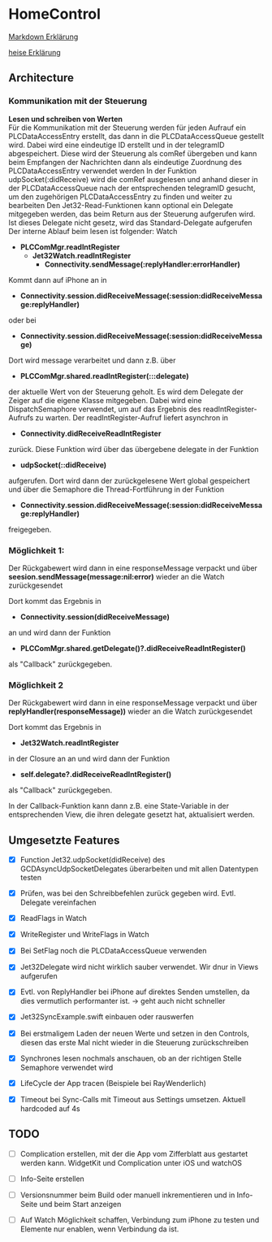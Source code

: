 #  HomeControl

[Markdown Erklärung](https://www.markdownguide.org/cheat-sheet/)

[heise Erklärung](https://www.heise.de/mac-and-i/downloads/65/1/1/6/7/1/0/3/Markdown-CheatSheet-Deutsch.pdf)

## Architecture

### Kommunikation mit der Steuerung
**Lesen und schreiben von Werten**  
Für die Kommunikation mit der Steuerung werden für jeden Aufrauf ein PLCDataAccessEntry erstellt, das dann in die PLCDataAccessQueue gestellt wird. Dabei wird eine eindeutige ID erstellt und in der telegramID abgespeichert. Diese wird der Steuerung als comRef übergeben und kann beim Empfangen der Nachrichten dann als eindeutige Zuordnung des PLCDataAccessEntry verwendet werden
In der Funktion udpSocket(:didReceive) wird die comRef ausgelesen und anhand dieser in der PLCDataAccessQueue nach der entsprechenden telegramID gesucht, um den zugehörigen PLCDataAccessEntry zu finden und weiter zu bearbeiten
Den Jet32-Read-Funktionen kann optional ein Delegate mitgegeben werden, das beim Return aus der Steuerung aufgerufen wird. Ist dieses Delegate nicht gesetz, wird das Standard-Delegate aufgerufen
Der interne Ablauf beim lesen ist folgender:
Watch
- **PLCComMgr.readIntRegister**
  - **Jet32Watch.readIntRegister**
    - **Connectivity.sendMessage(:replyHandler:errorHandler)**
    
Kommt dann auf iPhone an in
- **Connectivity.session.didReceiveMessage(:session:didReceiveMessage:replyHandler)**

oder bei 
- **Connectivity.session.didReceiveMessage(:session:didReceiveMessage)**

Dort wird message verarbeitet und dann z.B. über 
- **PLCComMgr.shared.readIntRegister(:::delegate)**

der aktuelle Wert von der Steuerung geholt. Es wird dem Delegate der Zeiger auf die eigene Klasse mitgegeben. Dabei wird eine DispatchSemaphore verwendet, um auf das Ergebnis des readIntRegister-Aufrufs zu warten.
Der readIntRegister-Aufruf liefert asynchron in
- **Connectivity.didReceiveReadIntRegister**

zurück. Diese Funktion wird über das übergebene delegate in der Funktion
- **udpSocket(::didReceive)**

aufgerufen. Dort wird dann der zurückgelesene Wert global gespeichert und über die Semaphore die Thread-Fortführung in der Funktion
- **Connectivity.session.didReceiveMessage(:session:didReceiveMessage:replyHandler)**

freigegeben.
### Möglichkeit 1:
Der Rückgabewert wird dann in eine responseMessage verpackt und über **seesion.sendMessage(message:nil:error)** wieder an die Watch zurückgesendet

Dort kommt das Ergebnis in
- **Connectivity.session(didReceiveMessage)**

an und wird dann der Funktion
- **PLCComMgr.shared.getDelegate()?.didReceiveReadIntRegister()**

als "Callback" zurückgegeben.

### Möglichkeit 2
Der Rückgabewert wird dann in eine responseMessage verpackt und über **replyHandler(responseMessage))** wieder an die Watch zurückgesendet

Dort kommt das Ergebnis in
- **Jet32Watch.readIntRegister**

in der Closure an an und wird dann der Funktion
- **self.delegate?.didReceiveReadIntRegister()**

als "Callback" zurückgegeben.

In der Callback-Funktion kann dann z.B. eine State-Variable in der entsprechenden View, die ihren delegate gesetzt hat, aktualisiert werden.





## Umgesetzte Features
* [x] Function Jet32.udpSocket(didReceive) des GCDAsyncUdpSocketDelegates überarbeiten und mit allen Datentypen testen
* [x] Prüfen, was bei den Schreibbefehlen zurück gegeben wird. Evtl. Delegate vereinfachen
* [x] ReadFlags in Watch
* [x] WriteRegister und WriteFlags in Watch
* [x] Bei SetFlag noch die PLCDataAccessQueue verwenden
* [x] Jet32Delegate wird nicht wirklich sauber verwendet. Wir dnur in Views aufgerufen
* [x] Evtl. von ReplyHandler bei iPhone auf direktes Senden umstellen, da dies vermutlich performanter ist. -> geht auch nicht schneller
* [x] Jet32SyncExample.swift einbauen oder rauswerfen  
* [x] Bei erstmaligem Laden der neuen Werte und setzen in den Controls, diesen das erste Mal nicht wieder in die Steuerung zurückschreiben
* [x] Synchrones lesen nochmals anschauen, ob an der richtigen Stelle Semaphore verwendet wird
* [x] LifeCycle der App tracen (Beispiele bei RayWenderlich)
* [x] Timeout bei Sync-Calls mit Timeout aus Settings umsetzen. Aktuell hardcoded auf 4s



## TODO
* [ ] Complication erstellen, mit der die App vom Zifferblatt aus gestartet werden kann. WidgetKit und Complication unter iOS und watchOS
* [ ] Info-Seite erstellen
* [ ] Versionsnummer beim Build oder manuell inkrementieren und in Info-Seite und beim Start anzeigen
* [ ] Auf Watch Möglichkeit schaffen, Verbindung zum iPhone zu testen und Elemente nur enablen, wenn Verbindung da ist.

